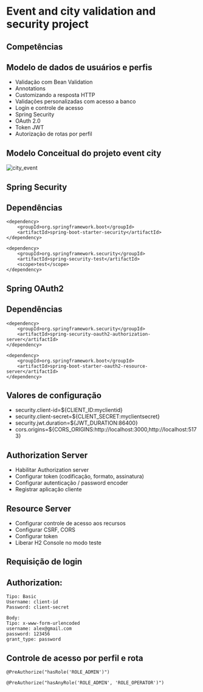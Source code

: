 # Event and city validation and security project

## Competências
## Modelo de dados de usuários e perfis
- Validação com Bean Validation
- Annotations
- Customizando a resposta HTTP
- Validações personalizadas com acesso a banco
- Login e controle de acesso
- Spring Security
- OAuth 2.0
- Token JWT
- Autorização de rotas por perfil

## Modelo Conceitual do projeto event city
  ![city_event](https://github.com/luquinhas29/validacao_e_seguranca/assets/108932706/74677607-bc37-46bd-bbe7-529a502b25ef)

## Spring Security
## Dependências
```
<dependency>
	<groupId>org.springframework.boot</groupId>
	<artifactId>spring-boot-starter-security</artifactId>
</dependency>

<dependency>
	<groupId>org.springframework.security</groupId>
	<artifactId>spring-security-test</artifactId>
	<scope>test</scope>
</dependency>
```

## Spring OAuth2
## Dependências
```
<dependency>
	<groupId>org.springframework.security</groupId>
	<artifactId>spring-security-oauth2-authorization-server</artifactId>
</dependency>

<dependency>
	<groupId>org.springframework.boot</groupId>
	<artifactId>spring-boot-starter-oauth2-resource-server</artifactId>
</dependency>
```

## Valores de configuração
- security.client-id=${CLIENT_ID:myclientid}
- security.client-secret=${CLIENT_SECRET:myclientsecret}
- security.jwt.duration=${JWT_DURATION:86400}
- cors.origins=${CORS_ORIGINS:http://localhost:3000,http://localhost:5173}

## Authorization Server
- Habilitar Authorization server
- Configurar token (codificação, formato, assinatura)
- Configurar autenticação / password encoder
- Registrar aplicação cliente

## Resource Server
- Configurar controle de acesso aos recursos
- Configurar CSRF, CORS
- Configurar token
- Liberar H2 Console no modo teste

## Requisição de login
## Authorization:
```
Tipo: Basic
Username: client-id
Password: client-secret

Body:
Tipo: x-www-form-urlencoded
username: alex@gmail.com
password: 123456
grant_type: password
```
## Controle de acesso por perfil e rota
```
@PreAuthorize("hasRole('ROLE_ADMIN')")

@PreAuthorize("hasAnyRole('ROLE_ADMIN', 'ROLE_OPERATOR')")
```


